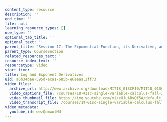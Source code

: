 ```yaml
---
content_type: resource
description: ''
end_time: ''
file: null
learning_resource_types: []
ocw_type: ''
optional_tab_title: ''
optional_text: ''
parent_title: 'Session 17: The Exponential Function, its Derivative, and its Inverse'
parent_type: CourseSection
related_resources_text: ''
resource_index_text: ''
resourcetype: Video
start_time: ''
title: Log and Exponent Derivatives
uid: a6b34bae-595d-eca1-685b-e6eeaa11ff73
video_files:
  archive_url: http://www.archive.org/download/MIT18_01SCF10/MIT18_01SCF10Rec_13_300k.mp4
  video_captions_file: /courses/18-01sc-single-variable-calculus-fall-2010/97d31165e7f954269d1bd1a9c2ff4590_wezQdmwolMU.vtt
  video_thumbnail_file: https://img.youtube.com/vi/eHJuAByQf5A/default.jpg
  video_transcript_file: /courses/18-01sc-single-variable-calculus-fall-2010/398379dba2d28e97933f70b7f511c96d_wezQdmwolMU.pdf
video_metadata:
  youtube_id: wezQdmwolMU
---
```

